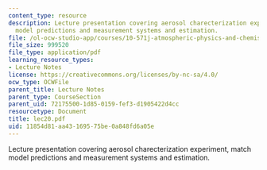 ```yaml
---
content_type: resource
description: Lecture presentation covering aerosol charecterization experiment, match
  model predictions and measurement systems and estimation.
file: /ol-ocw-studio-app/courses/10-571j-atmospheric-physics-and-chemistry-spring-2006/11854d81aa43169575be0a848fd6a05e_lec20.pdf
file_size: 999520
file_type: application/pdf
learning_resource_types:
- Lecture Notes
license: https://creativecommons.org/licenses/by-nc-sa/4.0/
ocw_type: OCWFile
parent_title: Lecture Notes
parent_type: CourseSection
parent_uid: 72175500-1d85-0159-fef3-d1905422d4cc
resourcetype: Document
title: lec20.pdf
uid: 11854d81-aa43-1695-75be-0a848fd6a05e
---
```

Lecture presentation covering aerosol charecterization experiment, match model predictions and measurement systems and estimation.